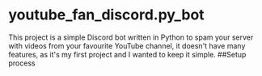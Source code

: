 # youtube_fan_discord.py_bot
This project is a simple Discord bot written in Python to spam your server with videos from your favourite YouTube channel, it doesn't have many features, as it's my first project and I wanted to keep it simple.
##Setup process
